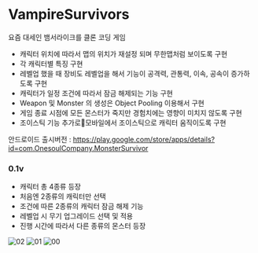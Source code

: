 # VampireSurvivors

요즘 대세인 뱀서라이크를 클론 코딩 게임

- 캐릭터 위치에 따라서 맵의 위치가 재설정 되며 무한맵처럼 보이도록 구현
- 각 캐릭터별 특징 구현
- 레벨업 했을 때 장비도 레벨업을 해서 기능이 공격력, 관통력, 이속, 공속이 증가하도록 구현
- 캐릭터가 일정 조건에 따라서 잠금 해제되는 기능 구현
- Weapon 및 Monster 의 생성은 Object Pooling 이용해서 구현
- 게임 종료 시점에 모든 몬스터가 죽지만 경험치에는 영향이 미치지 않도록 구현
- 조이스틱 기능 추가로모바일에서 조이스틱으로 캐릭터 움직이도록 구현

안드로이드 출시버전 : https://play.google.com/store/apps/details?id=com.OnesoulCompany.MonsterSurvivor

### 0.1v
- 캐릭터 총 4종류 등장
- 처음엔 2종류의 캐릭터만 선택
- 조건에 따른 2종류의 캐릭터 잠금 해제 기능
- 레벨업 시 무기 업그레이드 선택 및 적용
- 진행 시간에 따라서 다른 종류의 몬스터 등장



![02](https://github.com/jungheol/VampireSurvivors/assets/79863514/2e782d44-de2f-4bfe-94a7-090fad18502e) ![01](https://github.com/jungheol/VampireSurvivors/assets/79863514/4d881c51-7629-49bd-9e75-9703f1f0c9ed) ![00](https://github.com/jungheol/VampireSurvivors/assets/79863514/1a5c82a2-b3da-4c27-884e-824e81b5f97e)



